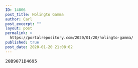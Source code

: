 ```yaml
---
ID: 14806
post_title: Holingto Gamma
author: Carl
post_excerpt: ""
layout: post
permalink: >
  https://portalrepository.com/2020/01/20/holingto-gamma/
published: true
post_date: 2020-01-20 21:08:02
---
```

<pre>20B9071D4695</pre>